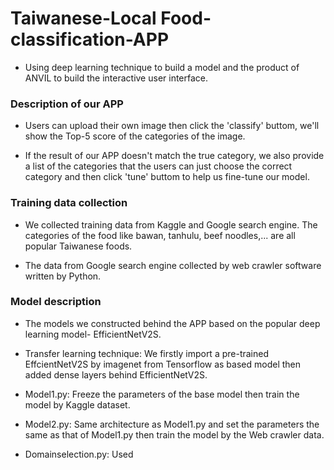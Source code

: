 # Taiwanese-Local Food-classification-APP

* Using deep learning technique to build a model and the product of ANVIL to build the interactive user interface.

### Description of our APP

* Users can upload their own image then click the 'classify' buttom, we'll show the Top-5 score of the categories of the image.

* If the result of our APP doesn't match the true category, we also provide a list of the categories that the users can just choose the correct category and then click 'tune' buttom to help us fine-tune our model.

### Training data collection

* We collected training data from Kaggle and Google search engine. The categories of the food like bawan, tanhulu, beef noodles,... are all popular Taiwanese foods.

* The data from Google search engine collected by web crawler software written by Python.

### Model description

* The models we constructed behind the APP based on the popular deep learning model- EfficientNetV2S.

* Transfer learning technique: We firstly import a pre-trained EffcientNetV2S by imagenet from Tensorflow as based model then added dense layers behind EfficientNetV2S.

* Model1.py: Freeze the parameters of the base model then train the model by Kaggle dataset.

* Model2.py: Same architecture as Model1.py and set the parameters the same as that of Model1.py then train the model by the Web crawler data.

* Domainselection.py: Used 

